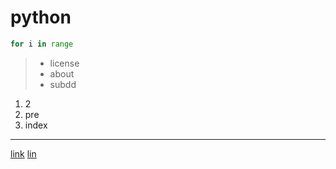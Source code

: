 
# python

```python
for i in range
```

> - license
> - about
> - subdd

1. 2
2. pre
3. index

___

[link](https://www.example.com/my%20great%20page)
<a href="google">lin</a>